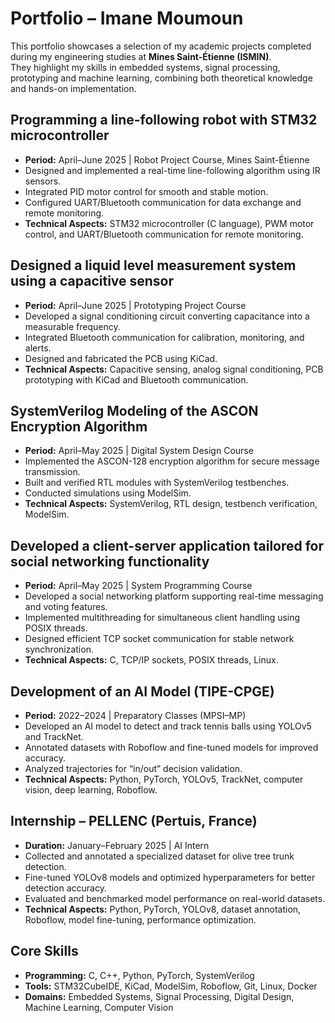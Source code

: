 # Portfolio – Imane Moumoun

This portfolio showcases a selection of my academic projects completed during my engineering studies at **Mines Saint-Étienne (ISMIN)**.  
They highlight my skills in embedded systems, signal processing, prototyping and machine learning, combining both theoretical knowledge and hands-on implementation.

## Programming a line-following robot with STM32 microcontroller

- **Period:** April–June 2025 | Robot Project Course, Mines Saint-Étienne
- Designed and implemented a real-time line-following algorithm using IR sensors.
- Integrated PID motor control for smooth and stable motion.
- Configured UART/Bluetooth communication for data exchange and remote monitoring.
- **Technical Aspects:** STM32 microcontroller (C language), PWM motor control, and UART/Bluetooth communication for remote monitoring.
  
## Designed a liquid level measurement system using a capacitive sensor
- **Period:** April–June 2025 | Prototyping Project Course
- Developed a signal conditioning circuit converting capacitance into a measurable frequency.
- Integrated Bluetooth communication for calibration, monitoring, and alerts.
- Designed and fabricated the PCB using KiCad.
- **Technical Aspects:** Capacitive sensing, analog signal conditioning, PCB prototyping with KiCad and Bluetooth communication.  

## SystemVerilog Modeling of the ASCON Encryption Algorithm
- **Period:** April–May 2025 | Digital System Design Course
- Implemented the ASCON-128 encryption algorithm for secure message transmission.
- Built and verified RTL modules with SystemVerilog testbenches.
- Conducted simulations using ModelSim. 
- **Technical Aspects:** SystemVerilog, RTL design, testbench verification, ModelSim.
  
## Developed a client-server application tailored for social networking functionality
- **Period:** April–May 2025 | System Programming Course
- Developed a social networking platform supporting real-time messaging and voting features.
- Implemented multithreading for simultaneous client handling using POSIX threads.
- Designed efficient TCP socket communication for stable network synchronization.
- **Technical Aspects:** C, TCP/IP sockets, POSIX threads, Linux.

## Development of an AI Model (TIPE-CPGE)
- **Period:** 2022–2024 | Preparatory Classes (MPSI–MP)
- Developed an AI model to detect and track tennis balls using YOLOv5 and TrackNet.
- Annotated datasets with Roboflow and fine-tuned models for improved accuracy.
- Analyzed trajectories for “in/out” decision validation.
- **Technical Aspects:** Python, PyTorch, YOLOv5, TrackNet, computer vision, deep learning, Roboflow.

## Internship – PELLENC (Pertuis, France)
- **Duration:** January–February 2025 | AI Intern
- Collected and annotated a specialized dataset for olive tree trunk detection.
- Fine-tuned YOLOv8 models and optimized hyperparameters for better detection accuracy.
- Evaluated and benchmarked model performance on real-world datasets.
- **Technical Aspects:** Python, PyTorch, YOLOv8, dataset annotation, Roboflow, model fine-tuning, performance optimization.

## Core Skills
- **Programming:** C, C++, Python, PyTorch, SystemVerilog
- **Tools:** STM32CubeIDE, KiCad, ModelSim, Roboflow, Git, Linux, Docker
- **Domains:** Embedded Systems, Signal Processing, Digital Design, Machine Learning, Computer Vision

